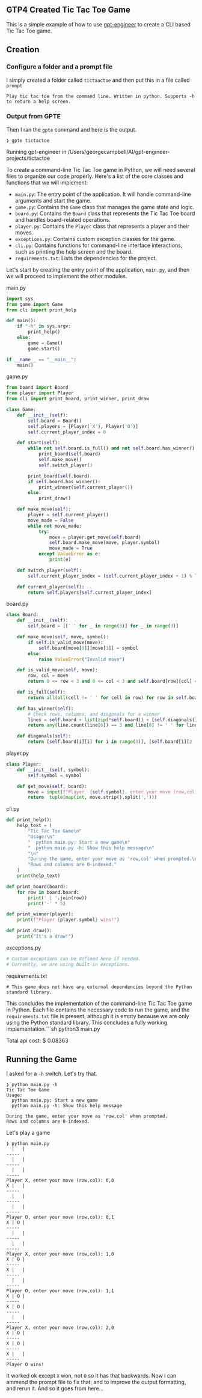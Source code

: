 ## GTP4 Created Tic Tac Toe Game

This is a simple example of how to use [gpt-engineer](https://github.com/gpt-engineer-org/gpt-engineer) to create a CLI based Tic Tac Toe game.

## Creation

### Configure a folder and a prompt file

I simply created a folder called `tictaactoe` and then put this in a file called `prompt`

```text
Play tic tac toe from the command line. Written in python. Supports -h to return a help screen.
```

### Output from GPTE

Then I ran the `gpte` command and here is the output.

```
❯ gpte tictactoe
```

Running gpt-engineer in /Users/georgecampbell/AI/gpt-engineer-projects/tictactoe 

To create a command-line Tic Tac Toe game in Python, we will need several files to organize our code properly. Here's a list of the core classes and functions that we will implement:

- `main.py`: The entry point of the application. It will handle command-line arguments and start the game.
- `game.py`: Contains the `Game` class that manages the game state and logic.
- `board.py`: Contains the `Board` class that represents the Tic Tac Toe board and handles board-related operations.
- `player.py`: Contains the `Player` class that represents a player and their moves.
- `exceptions.py`: Contains custom exception classes for the game.
- `cli.py`: Contains functions for command-line interface interactions, such as printing the help screen and the board.
- `requirements.txt`: Lists the dependencies for the project.

Let's start by creating the entry point of the application, `main.py`, and then we will proceed to implement the other modules.

main.py
```python
import sys
from game import Game
from cli import print_help

def main():
    if "-h" in sys.argv:
        print_help()
    else:
        game = Game()
        game.start()

if __name__ == "__main__":
    main()
```

game.py
```python
from board import Board
from player import Player
from cli import print_board, print_winner, print_draw

class Game:
    def __init__(self):
        self.board = Board()
        self.players = [Player('X'), Player('O')]
        self.current_player_index = 0

    def start(self):
        while not self.board.is_full() and not self.board.has_winner():
            print_board(self.board)
            self.make_move()
            self.switch_player()

        print_board(self.board)
        if self.board.has_winner():
            print_winner(self.current_player())
        else:
            print_draw()

    def make_move(self):
        player = self.current_player()
        move_made = False
        while not move_made:
            try:
                move = player.get_move(self.board)
                self.board.make_move(move, player.symbol)
                move_made = True
            except ValueError as e:
                print(e)

    def switch_player(self):
        self.current_player_index = (self.current_player_index + 1) % len(self.players)

    def current_player(self):
        return self.players[self.current_player_index]
```

board.py
```python
class Board:
    def __init__(self):
        self.board = [[' ' for _ in range(3)] for _ in range(3)]

    def make_move(self, move, symbol):
        if self.is_valid_move(move):
            self.board[move[0]][move[1]] = symbol
        else:
            raise ValueError("Invalid move")

    def is_valid_move(self, move):
        row, col = move
        return 0 <= row < 3 and 0 <= col < 3 and self.board[row][col] == ' '

    def is_full(self):
        return all(all(cell != ' ' for cell in row) for row in self.board)

    def has_winner(self):
        # Check rows, columns, and diagonals for a winner
        lines = self.board + list(zip(*self.board)) + [self.diagonals()]
        return any(line.count(line[0]) == 3 and line[0] != ' ' for line in lines)

    def diagonals(self):
        return [self.board[i][i] for i in range(3)], [self.board[i][2 - i] for i in range(3)]
```

player.py
```python
class Player:
    def __init__(self, symbol):
        self.symbol = symbol

    def get_move(self, board):
        move = input(f"Player  {self.symbol}, enter your move (row,col): ")
        return  tuple(map(int, move.strip().split(',')))
```

cli.py
```python
def print_help():
    help_text = (
        "Tic Tac Toe Game\n"
        "Usage:\n"
        "  python main.py: Start a new game\n"
        "  python main.py -h: Show this help message\n"
        "\n"
        "During the game, enter your move as 'row,col' when prompted.\n"
        "Rows and columns are 0-indexed."
    )
    print(help_text)

def print_board(board):
    for row in board.board:
        print(' | '.join(row))
        print('-' * 5)

def print_winner(player):
    print(f"Player {player.symbol} wins!")

def print_draw():
    print("It's a draw!")
```

exceptions.py
```python
# Custom exceptions can be defined here if needed.
# Currently, we are using built-in exceptions.
```

requirements.txt
```
# This game does not have any external dependencies beyond the Python standard library.
```

This concludes the implementation of the command-line Tic Tac Toe game in Python. Each file contains the necessary code to run the game, and the `requirements.txt` file is present, although it is empty because we are only using the Python standard library. This concludes a fully working implementation.```sh
python3 main.py

Total api cost: $  0.08363

## Running the Game

I asked for a `-h` switch. Let's try that.

```
❯ python main.py -h
Tic Tac Toe Game
Usage:
  python main.py: Start a new game
  python main.py -h: Show this help message

During the game, enter your move as 'row,col' when prompted.
Rows and columns are 0-indexed.
```

Let's play a game

```
❯ python main.py
  |   |  
-----
  |   |  
-----
  |   |  
-----
Player X, enter your move (row,col): 0,0
X |   |  
-----
  |   |  
-----
  |   |  
-----
Player O, enter your move (row,col): 0,1
X | O |  
-----
  |   |  
-----
  |   |  
-----
Player X, enter your move (row,col): 1,0
X | O |  
-----
X |   |  
-----
  |   |  
-----
Player O, enter your move (row,col): 1,1
X | O |  
-----
X | O |  
-----
  |   |  
-----
Player X, enter your move (row,col): 2,0
X | O |  
-----
X | O |  
-----
X |   |  
-----
Player O wins!
```

It worked ok except `X` won, not `O` so it has that backwards. Now I can ammend the prompt file to fix that, and to improve the output formatting, and rerun it. And so it goes from here...
